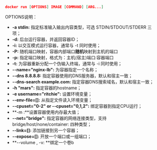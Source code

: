 ```json
docker run [OPTIONS] IMAGE [COMMAND] [ARG...]
```

OPTIONS说明：

*   **-a stdin:** 指定标准输入输出内容类型，可选 STDIN/STDOUT/STDERR 三项；
*   **-d:** 后台运行容器，并返回容器ID；
*   **-i:** 以交互模式运行容器，通常与 -t 同时使用；
*   **-P:** 随机端口映射，容器内部端口**随机**映射到主机的端口
*   **-p:** 指定端口映射，格式为：主机(宿主)端口:容器端口
*   **-t:** 为容器重新分配一个伪输入终端，通常与 -i 同时使用；
*   **--name="nginx-lb":** 为容器指定一个名称；
*   **--dns 8.8.8.8:** 指定容器使用的DNS服务器，默认和宿主一致；
*   **--dns-search example.com:** 指定容器DNS搜索域名，默认和宿主一致；
*   **-h "mars":** 指定容器的hostname；
*   **-e username="ritchie":** 设置环境变量；
*   **--env-file=\[]:** 从指定文件读入环境变量；
*   **--cpuset="0-2" or --cpuset="0,1,2":** 绑定容器到指定CPU运行；
*   \*\*-m :\*\*设置容器使用内存最大值；
*   **--net="bridge":** 指定容器的网络连接类型，支持 bridge/host/none/container: 四种类型；
*   **--link=\[]:** 添加链接到另一个容器；
*   **--expose=\[]:** 开放一个端口或一组端口；
*   \*\*--volume , -v: \*\*绑定一个卷b

